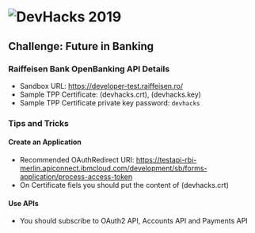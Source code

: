 # ![DevHacks 2019](https://api.myconnector.ro/files/events/logo/175/529e3c2db8e94cfa68c5e73ece5f4591.png)
## Challenge: Future in Banking
### Raiffeisen Bank OpenBanking API Details
* Sandbox URL: https://developer-test.raiffeisen.ro/
* Sample TPP Certificate: (devhacks.crt), (devhacks.key)
* Sample TPP Certificate private key password: `devhacks`

### Tips and Tricks
#### Create an Application
* Recommended OAuthRedirect URI: https://testapi-rbi-merlin.apiconnect.ibmcloud.com/development/sb/forms-application/process-access-token
* On Certificate fiels you should put the content of (devhacks.crt)
#### Use APIs
* You should subscribe to OAuth2 API, Accounts API and Payments API
